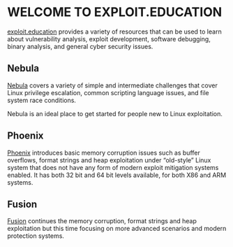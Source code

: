 # WELCOME TO EXPLOIT.EDUCATION

[exploit.education](https://exploit.education/) provides a variety of resources that can be used to learn about vulnerability analysis, exploit development, software debugging, binary analysis, and general cyber security issues.

## Nebula

[Nebula](https://exploit.education/nebula/) covers a variety of simple and intermediate challenges that cover Linux privilege escalation, common scripting language issues, and file system race conditions.

Nebula is an ideal place to get started for people new to Linux exploitation.

## Phoenix

[Phoenix](https://exploit.education/phoenix/) introduces basic memory corruption issues such as buffer overflows, format strings and heap exploitation under “old-style” Linux system that does not have any form of modern exploit mitigation systems enabled. It has both 32 bit and 64 bit levels available, for both X86 and ARM systems.

## Fusion

[Fusion](https://exploit.education/fusion/) continues the memory corruption, format strings and heap exploitation but this time focusing on more advanced scenarios and modern protection systems.